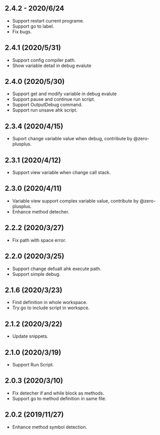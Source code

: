 ## 2.4.2 - 2020/6/24
- Support restart current programe.
- Support go to label.
- Fix bugs.

## 2.4.1 (2020/5/31)
- Support config compiler path.
- Show variable detail in debug evalute

## 2.4.0 (2020/5/30)
- Support get and modify variable in debug evalute
- Support pause and continue run script.
- Support OutputDebug command.
- Support run unsave ahk script.

## 2.3.4 (2020/4/15)
- Suport change variable value when debug, contribute by @zero-plusplus.

## 2.3.1 (2020/4/12)
- Support view variable when change call stack.

## 2.3.0 (2020/4/11)
- Variable view support complex variable value, contribute by @zero-plusplus.
- Enhance method detecher.

## 2.2.2 (2020/3/27)
- Fix path with space error.

## 2.2.0 (2020/3/25)
- Support change defualt ahk execute path.
- Support simple debug.

## 2.1.6 (2020/3/23)
- Find definition in whole workspace.
- Try go to include script in workspce.

## 2.1.2 (2020/3/22)
- Update snippets.

## 2.1.0 (2020/3/19)
- Support Run Script.

## 2.0.3 (2020/3/10)
- Fix detecher if and while block as methods.
- Support go to method definition in same file.

## 2.0.2 (2019/11/27)
- Enhance method symbol detection.
